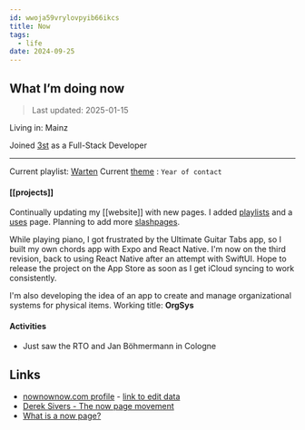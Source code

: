 ```yaml
---
id: wwoja59vrylovpyib66ikcs
title: Now
tags:
  - life
date: 2024-09-25
---
```

## What I’m doing now 

> Last updated: 2025-01-15

Living in: Mainz

Joined [3st](https://3st.de) as a Full-Stack Developer 

---

Current playlist: [Warten](https://muensterer.tech/playlists/current)
Current [theme](https://www.themesystem.com/) : `Year of contact`

#### [[projects]]

Continually updating my [[website]] with new pages. I added [playlists](https://muensterer.tech/playlists) and a [uses](https://muensterer.tech/uses) page. Planning to add more [slashpages](https://slashpages.net/).

While playing piano, I got frustrated by the Ultimate Guitar Tabs app, so I built my own chords app with Expo and React Native. I'm now on the third revision, back to using React Native after an attempt with SwiftUI. Hope to release the project on the App Store as soon as I get iCloud syncing to work consistently.

I'm also developing the idea of an app to create and manage organizational systems for physical items. Working title: **OrgSys**

#### Activities
- Just saw the RTO and Jan Böhmermann in Cologne
## Links 
- [nownownow.com profile](https://nownownow.com/p/xPQ6) - [link to edit data](https://my.nownownow.com/)
- [Derek Sivers - The now page movement](https://sive.rs/nowff)
- [What is a now page?](https://nownownow.com/about)
